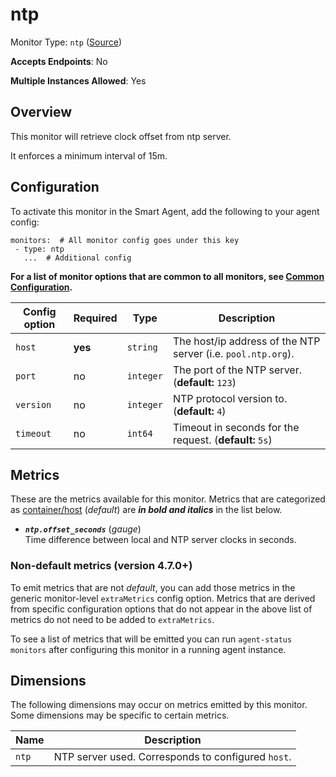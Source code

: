 <!--- GENERATED BY gomplate from scripts/docs/templates/monitor-page.md.tmpl --->

# ntp

Monitor Type: `ntp` ([Source](https://github.com/signalfx/signalfx-agent/tree/master/pkg/monitors/ntp))

**Accepts Endpoints**: No

**Multiple Instances Allowed**: Yes

## Overview

This monitor will retrieve clock offset from ntp server.

It enforces a minimum interval of 15m.


## Configuration

To activate this monitor in the Smart Agent, add the following to your
agent config:

```
monitors:  # All monitor config goes under this key
 - type: ntp
   ...  # Additional config
```

**For a list of monitor options that are common to all monitors, see [Common
Configuration](../monitor-config.md#common-configuration).**


| Config option | Required | Type | Description |
| --- | --- | --- | --- |
| `host` | **yes** | `string` | The host/ip address of the NTP server (i.e. `pool.ntp.org`). |
| `port` | no | `integer` | The port of the NTP server. (**default:** `123`) |
| `version` | no | `integer` | NTP protocol version to. (**default:** `4`) |
| `timeout` | no | `int64` | Timeout in seconds for the request. (**default:** `5s`) |


## Metrics

These are the metrics available for this monitor.
Metrics that are categorized as
[container/host](https://docs.signalfx.com/en/latest/admin-guide/usage.html#about-custom-bundled-and-high-resolution-metrics)
(*default*) are ***in bold and italics*** in the list below.


 - ***`ntp.offset_seconds`*** (*gauge*)<br>    Time difference between local and NTP server clocks in seconds.

### Non-default metrics (version 4.7.0+)

To emit metrics that are not _default_, you can add those metrics in the
generic monitor-level `extraMetrics` config option.  Metrics that are derived
from specific configuration options that do not appear in the above list of
metrics do not need to be added to `extraMetrics`.

To see a list of metrics that will be emitted you can run `agent-status
monitors` after configuring this monitor in a running agent instance.

## Dimensions

The following dimensions may occur on metrics emitted by this monitor.  Some
dimensions may be specific to certain metrics.

| Name | Description |
| ---  | ---         |
| `ntp` | NTP server used. Corresponds to configured `host`. |



